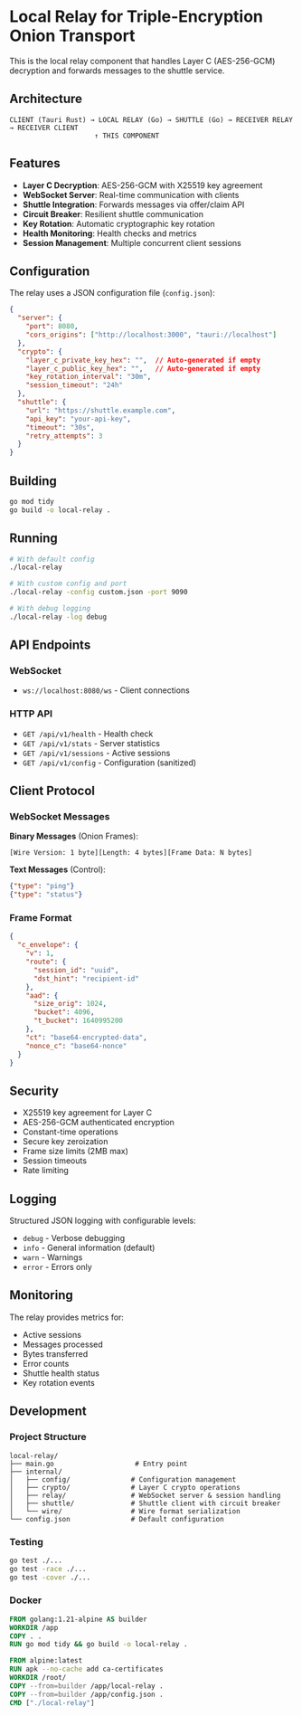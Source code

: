 # Local Relay for Triple-Encryption Onion Transport

This is the local relay component that handles Layer C (AES-256-GCM) decryption and forwards messages to the shuttle service.

## Architecture

```
CLIENT (Tauri Rust) → LOCAL RELAY (Go) → SHUTTLE (Go) → RECEIVER RELAY → RECEIVER CLIENT
                     ↑ THIS COMPONENT
```

## Features

- **Layer C Decryption**: AES-256-GCM with X25519 key agreement
- **WebSocket Server**: Real-time communication with clients
- **Shuttle Integration**: Forwards messages via offer/claim API
- **Circuit Breaker**: Resilient shuttle communication
- **Key Rotation**: Automatic cryptographic key rotation
- **Health Monitoring**: Health checks and metrics
- **Session Management**: Multiple concurrent client sessions

## Configuration

The relay uses a JSON configuration file (`config.json`):

```json
{
  "server": {
    "port": 8080,
    "cors_origins": ["http://localhost:3000", "tauri://localhost"]
  },
  "crypto": {
    "layer_c_private_key_hex": "",  // Auto-generated if empty
    "layer_c_public_key_hex": "",   // Auto-generated if empty
    "key_rotation_interval": "30m",
    "session_timeout": "24h"
  },
  "shuttle": {
    "url": "https://shuttle.example.com",
    "api_key": "your-api-key",
    "timeout": "30s",
    "retry_attempts": 3
  }
}
```

## Building

```bash
go mod tidy
go build -o local-relay .
```

## Running

```bash
# With default config
./local-relay

# With custom config and port
./local-relay -config custom.json -port 9090

# With debug logging
./local-relay -log debug
```

## API Endpoints

### WebSocket
- `ws://localhost:8080/ws` - Client connections

### HTTP API
- `GET /api/v1/health` - Health check
- `GET /api/v1/stats` - Server statistics
- `GET /api/v1/sessions` - Active sessions
- `GET /api/v1/config` - Configuration (sanitized)

## Client Protocol

### WebSocket Messages

**Binary Messages** (Onion Frames):
```
[Wire Version: 1 byte][Length: 4 bytes][Frame Data: N bytes]
```

**Text Messages** (Control):
```json
{"type": "ping"}
{"type": "status"}
```

### Frame Format

```json
{
  "c_envelope": {
    "v": 1,
    "route": {
      "session_id": "uuid",
      "dst_hint": "recipient-id"
    },
    "aad": {
      "size_orig": 1024,
      "bucket": 4096,
      "t_bucket": 1640995200
    },
    "ct": "base64-encrypted-data",
    "nonce_c": "base64-nonce"
  }
}
```

## Security

- X25519 key agreement for Layer C
- AES-256-GCM authenticated encryption
- Constant-time operations
- Secure key zeroization
- Frame size limits (2MB max)
- Session timeouts
- Rate limiting

## Logging

Structured JSON logging with configurable levels:
- `debug` - Verbose debugging
- `info` - General information (default)
- `warn` - Warnings
- `error` - Errors only

## Monitoring

The relay provides metrics for:
- Active sessions
- Messages processed
- Bytes transferred
- Error counts
- Shuttle health status
- Key rotation events

## Development

### Project Structure
```
local-relay/
├── main.go                    # Entry point
├── internal/
│   ├── config/               # Configuration management
│   ├── crypto/               # Layer C crypto operations
│   ├── relay/                # WebSocket server & session handling
│   ├── shuttle/              # Shuttle client with circuit breaker
│   └── wire/                 # Wire format serialization
└── config.json               # Default configuration
```

### Testing

```bash
go test ./...
go test -race ./...
go test -cover ./...
```

### Docker

```dockerfile
FROM golang:1.21-alpine AS builder
WORKDIR /app
COPY . .
RUN go mod tidy && go build -o local-relay .

FROM alpine:latest
RUN apk --no-cache add ca-certificates
WORKDIR /root/
COPY --from=builder /app/local-relay .
COPY --from=builder /app/config.json .
CMD ["./local-relay"]
```